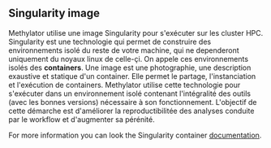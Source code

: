 ## Singularity image

Methylator utilise une image Singularity pour s'exécuter sur les cluster HPC. 
Singularity est une technologie qui permet de construire des environnements isolé du reste de votre machine,
qui ne dependeront uniquement du noyaux linux de celle-çi. On appele ces environnements isolés des **containers**. 
Une image est une photographie, une description exaustive et statique d'un container. Elle permet le partage,
l'instanciation et l'exécution de containers. Methylator utilise cette technologie pour s'exécuter dans un 
environnement isolé contenant l'intégralité des outils (avec les bonnes versions) nécessaire à son fonctionnement. L'objectif de cette démarche est d'améliorer la reproductibilitée des analyses conduite par le workflow et d'augmenter sa pérénité. 

For more information you can look the Singularity container [documentation](https://docs.sylabs.io/guides/3.0/user-guide/quick_start.html).

